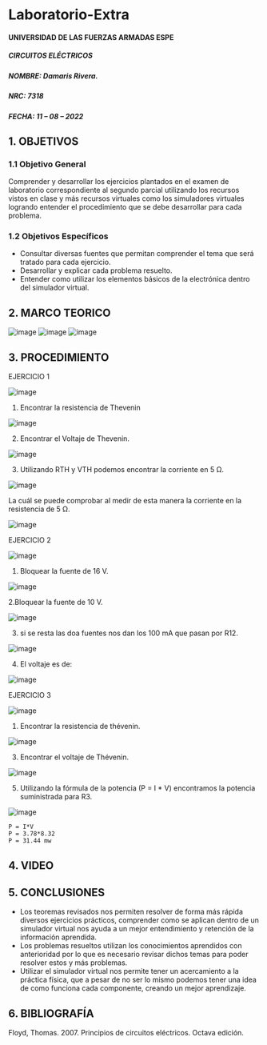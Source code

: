 # Laboratorio-Extra

#### UNIVERSIDAD DE LAS FUERZAS ARMADAS ESPE
##### CIRCUITOS ELÉCTRICOS
##### NOMBRE: Damaris Rivera.
##### NRC: 7318                                                                                                                  
##### FECHA: 11 – 08 – 2022

## 1. OBJETIVOS 
  
### 1.1 Objetivo General
        
Comprender y desarrollar los ejercicios plantados en el examen de laboratorio correspondiente al segundo parcial utilizando los recursos vistos en clase y más recursos virtuales como los simuladores virtuales logrando entender el procedimiento que se debe desarrollar para cada problema.
	
### 1.2 Objetivos Específicos
        
- Consultar diversas fuentes que permitan comprender el tema que será tratado para cada ejercicio.
- Desarrollar y explicar cada problema resuelto.
- Entender como utilizar los elementos básicos de la electrónica dentro del simulador virtual.

## 2. MARCO TEORICO 

![image](https://user-images.githubusercontent.com/105671763/184803292-3c201784-3693-4ebe-a19c-b3608ebc24f3.png)
![image](https://user-images.githubusercontent.com/105671763/184804936-ed1c0760-70da-4b1e-9c0f-2174d5b3d990.png)
![image](https://user-images.githubusercontent.com/105671763/184805987-9b6fac80-e99c-4383-bf86-d0649c3d75f3.png)

## 3. PROCEDIMIENTO 

EJERCICIO 1

![image](https://user-images.githubusercontent.com/105671763/184260108-bcc266fe-44d1-438e-9d33-52926a6f251e.png)

1. Encontrar la resistencia de Thevenin

![image](https://user-images.githubusercontent.com/105671763/184716141-3fc1941e-901d-4745-9569-54f097e80523.png)

2. Encontrar el Voltaje de Thevenin.

![image](https://user-images.githubusercontent.com/105671763/184810564-f33b8018-c0a6-4c2b-9d15-934a9c473172.png)

3. Utilizando RTH y VTH podemos encontrar la corriente en 5 Ω.

![image](https://user-images.githubusercontent.com/105671763/184811999-0c682c1d-b91b-45b7-8e9c-9514a2bee0a6.png)

La cuál se puede comprobar al medir de esta manera la corriente en la resistencia de 5 Ω.

![image](https://user-images.githubusercontent.com/105671763/184713791-3461dd88-a3dd-4c76-ac3f-d2d39a705251.png)

EJERCICIO 2

![image](https://user-images.githubusercontent.com/105671763/184260704-d321749a-fcfa-4066-a0a2-1a6672911d34.png)

1. Bloquear la fuente de 16 V.

![image](https://user-images.githubusercontent.com/105671763/184813993-46947157-1459-4a7b-81e5-5e2cf70d342c.png)

2.Bloquear la fuente de 10 V.

![image](https://user-images.githubusercontent.com/105671763/184814057-67afe694-d1dd-49b2-9416-f119692ed030.png)

3. si se resta las doa fuentes nos dan los 100 mA que pasan por R12.

![image](https://user-images.githubusercontent.com/105671763/184813893-99775297-07f0-46ca-b6c2-9750d2090b67.png)

4. El voltaje es de:

![image](https://user-images.githubusercontent.com/105671763/184815044-374b353f-b0f7-46a5-a1f5-93aa460b9f29.png)

EJERCICIO 3

![image](https://user-images.githubusercontent.com/105671763/184260776-a161102e-fcdb-4eab-99c2-553c7d3c8507.png)

1. Encontrar la resistencia de thévenin.

![image](https://user-images.githubusercontent.com/105671763/184817339-c5435bac-1e67-4f6d-8105-42c2c0ba5c42.png)

3. Encontrar el voltaje de Thévenin.

![image](https://user-images.githubusercontent.com/105671763/184817979-ff69a33a-fc5c-4f18-8641-9d1a92bed5ce.png)

5. Utilizando la fórmula de la potencia (P = I * V) encontramos la potencia suministrada para R3.

![image](https://user-images.githubusercontent.com/105671763/184819609-b67be1b0-881b-46f3-852f-e5872b2b682b.png)

	P = I*V
	P = 3.78*8.32
	P = 31.44 mw

## 4. VIDEO



## 5. CONCLUSIONES

- Los teoremas revisados nos permiten resolver de forma más rápida diversos ejercicios prácticos, comprender como se aplican dentro de un simulador virtual nos ayuda a un mejor entendimiento y retención de la información aprendida.
- Los problemas resueltos utilizan los conocimientos aprendidos con anterioridad por lo que es necesario revisar dichos temas para poder resolver estos y más problemas.
- Utilizar el simulador virtual nos permite tener un acercamiento a la práctica física, que a pesar de no ser lo mismo podemos tener una idea de como funciona cada componente, creando un mejor aprendizaje.

## 6. BIBLIOGRAFÍA

Floyd, Thomas. 2007. Principios de circuitos eléctricos. Octava edición.
